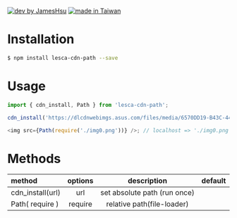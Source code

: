 [![dev by JamesHsu](https://img.shields.io/badge/Dev%20by-Jameshsu1125-green)](https://github.com/jameshsu1125/) [![made in Taiwan](https://img.shields.io/badge/Made%20in-Taiwan-orange)](https://github.com/jameshsu1125/)

# Installation

```sh
$ npm install lesca-cdn-path --save
```

# Usage

```javascript
import { cdn_install, Path } from 'lesca-cdn-path';

cdn_install('https://dlcdnwebimgs.asus.com/files/media/6570DD19-B43C-4496-9A24-53CBFB320D9B/');

<img src={Path(require('./img0.png'))} />; // localhost => './img0.png'; not localhost => 'https://dlcdnwebimgs.asus.com/files/media/6570DD19-B43C-4496-9A24-53CBFB320D9B/img0.png';
```

# Methods

| method           | options |         description          | default |
| :--------------- | :-----: | :--------------------------: | ------: |
| cdn_install(url) |   url   | set absolute path (run once) |         |
| Path( require )  | require |  relative path(file-loader)  |         |

